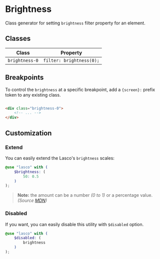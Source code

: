 # Brightness

Class generator for setting `brightness` filter property for an element.

## Classes

| Class            | Property                 |
|------------------|--------------------------|
| `brightness-0`   | `filter: brightness(0);` |

## Breakpoints

To control the `brightness` at a specific breakpoint, add a `{screen}:` prefix token to any existing class.

```html

<div class="brightness-0">
    <!-- ... -->
</div>
```

## Customization

### Extend

You can easily extend the Lasco's `brightness` scales:

```scss
@use "lasco" with (
    $brightness: (
        50: 0.5
    )
);
```

> **Note:** the amount can be a number _(0 to 1)_ or a percentage value. _(Source [MDN](https://developer.mozilla.org/fr/docs/Web/CSS/filter-function/brightness()#exemples))_

### Disabled

If you want, you can easily disable this utility with `$disabled` option.

```scss
@use "lasco" with (
    $disabled: (
        brightness
    )
);
```
